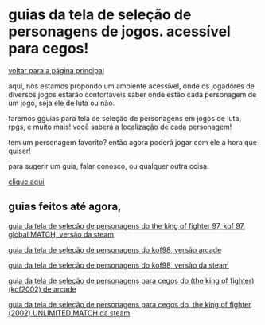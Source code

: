 ﻿# guias da tela de seleção de personagens de jogos. acessível para cegos!
[voltar para a página principal](index)


aqui, nós estamos propondo um ambiente acessível, onde os jogadores de diversos jogos estarão confortáveis saber onde estão cada personagem de um jogo, seja ele de luta ou não.


faremos gguias para tela de seleção de personagens em jogos de luta, rpgs, e muito mais! você saberá a localização de cada personagem!


tem um personagem favorito? então agora poderá jogar com ele a hora que quiser!


para sugerir um guia, falar conosco, ou qualquer outra coisa. 


[clique aqui](https://bit.ly/31bORp8)


## guias feitos até agora,


[guia da tela de seleção de personagens do the king of fighter 97, kof 97. global MATCH, versão da steam](kof97)


[guia da tela de seleção de personagens do kof98, versão arcade](kof98-arcade)


[guia da tela de seleção de personagens do kof98, versão da steam](guia-kof-98-steam)


[guia da tela de seleção de personagens para cegos do (the king of fighter) (kof2002) de arcade](kof-2002-arcade)


[guia da tela de seleção de personagens para cegos do, the king of fighter (2002) UNLIMITED MATCH da steam](kof-2002-unlimited-match-guia)
